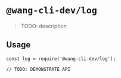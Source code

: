 # `@wang-cli-dev/log`

> TODO: description

## Usage

```
const log = require('@wang-cli-dev/log');

// TODO: DEMONSTRATE API
```
